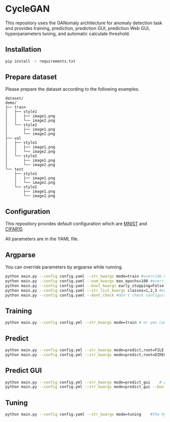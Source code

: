 # CycleGAN

This repository uses the GANomaly architecture for anomaly detection task and provides training, prediction, prediction GUI, prediction Web GUI, hyperparameters tuning, and automatic calculate threshold.

## Installation

```bash
pip install -r requirements.txt
```

## Prepare dataset

Please prepare the dataset according to the following examples.

```
dataset/
demo/
├── train
│   ├── style1
│   │   ├── image1.png
│   │   └── image2.png
│   └── style2
│       ├── image1.png
│       └── image2.png
├── val
│   ├── style1
│   │   ├── image1.png
│   │   └── image2.png
│   └── style2
│       ├── image1.png
│       └── image2.png
└── test
    ├── style1
    │   ├── image1.png
    │   └── image2.png
    └── style2
        ├── image1.png
        └── image2.png
```

## Configuration

This repository provides default configuration which are [MNIST](config/config_MNIST.yml) and [CIFAR10](config/config_CIFAR10.yml).

All parameters are in the YAML file.

## Argparse

You can override parameters by argparse while running.

```bash
python main.py --config config.yaml --str_kwargs mode=train #override mode as 100
python main.py --config config.yaml --num_kwargs max_epochs=100 #override training iteration as 100
python main.py --config config.yaml --bool_kwargs early_stopping=False #override early_stopping as False
python main.py --config config.yaml --str_list_kwargs classes=1,2,3 #override classes as 1,2,3
python main.py --config config.yaml --dont_check #don't check configuration
```

## Training

```bash
python main.py --config config.yml --str_kwargs mode=train # or you can set train as the value of mode in configuration
```

## Predict

```bash
python main.py --config config.yml --str_kwargs mode=predict,root=FILE # predict a file
python main.py --config config.yml --str_kwargs mode=predict,root=DIRECTORY # predict files in the folder
```

## Predict GUI

```bash
python main.py --config config.yml --str_kwargs mode=predict_gui    # will create a tkinter window
python main.py --config config.yml --str_kwargs mode=predict_gui --bool_kwargs web_interface=True   #will create a web interface by Gradio
```

## Tuning

```bash
python main.py --config config.yaml --str_kwargs mode=tuning    #the hyperparameter space is in the configuration
```
